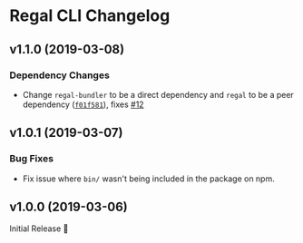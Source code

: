 # Regal CLI Changelog

## v1.1.0 (2019-03-08)

### Dependency Changes
* Change `regal-bundler` to be a direct dependency and `regal` to be a peer dependency ([`f01f581`](https://github.com/regal/regal-cli/commit/f01f5818a6722b1ef85c07c8fd9b62852a325261)), fixes [#12](https://github.com/regal/regal-cli/issues/12)

## v1.0.1 (2019-03-07)

### Bug Fixes
* Fix issue where `bin/` wasn't being included in the package on npm.

## v1.0.0 (2019-03-06)

Initial Release :tada: